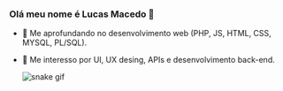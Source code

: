 ### Olá meu nome é Lucas Macedo 👋

<!--
**Lucas-Maced0/Lucas-Maced0** is a ✨ _special_ ✨ repository because its `README.md` (this file) appears on your GitHub profile.

Here are some ideas to get you started:  -->

- 💬 Me aprofundando no desenvolvimento web (PHP, JS, HTML, CSS, MYSQL, PL/SQL). 
- 🧠 Me interesso por UI, UX desing, APIs e desenvolvimento back-end.


  
  ![snake gif](https://github.com/Lucas-Maced0/Lucas-Maced0/blob/output/github-contribution-grid-snake.svg)
